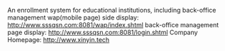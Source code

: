An enrollment system for educational institutions, including back-office management
wap(mobile page) side display: http://www.sssqsn.com:8081/wap/index.shtml
back-office management page display: http://www.sssqsn.com:8081/login.shtml
Company Homepage: http://www.xinyin.tech
